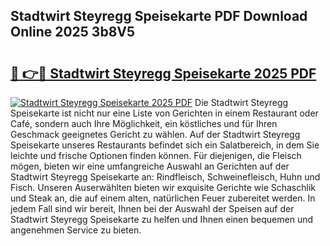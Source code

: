 ## Stadtwirt Steyregg Speisekarte PDF Download Online 2025 3b8V5

# <h2><a href="http://gcah9u.nevu.top/?p=Stadtwirt+Steyregg+Speisekarte">🔗 👉🔴 Stadtwirt Steyregg Speisekarte 2025 PDF</a></h2>

[![Stadtwirt Steyregg Speisekarte 2025 PDF](https://i.imgur.com/dBaPXMq.png)](http://gcah9u.nevu.top/?p=Stadtwirt+Steyregg+Speisekarte)
Die Stadtwirt Steyregg Speisekarte ist nicht nur eine Liste von Gerichten in einem Restaurant oder Café, sondern auch Ihre Möglichkeit, ein köstliches und für Ihren Geschmack geeignetes Gericht zu wählen. Auf der Stadtwirt Steyregg Speisekarte unseres Restaurants befindet sich ein Salatbereich, in dem Sie leichte und frische Optionen finden können. Für diejenigen, die Fleisch mögen, bieten wir eine umfangreiche Auswahl an Gerichten auf der Stadtwirt Steyregg Speisekarte an: Rindfleisch, Schweinefleisch, Huhn und Fisch. Unseren Auserwählten bieten wir exquisite Gerichte wie Schaschlik und Steak an, die auf einem alten, natürlichen Feuer zubereitet werden. In jedem Fall sind wir bereit, Ihnen bei der Auswahl der Speisen auf der Stadtwirt Steyregg Speisekarte zu helfen und Ihnen einen bequemen und angenehmen Service zu bieten.
